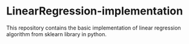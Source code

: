 # LinearRegression-implementation
This repository contains the basic implementation of linear regression algorithm from sklearn library in python.
